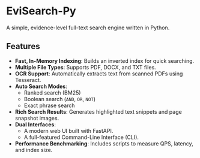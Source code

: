 ﻿
# EviSearch-Py
A simple, evidence-level full-text search engine written in Python.

## Features
-   **Fast, In-Memory Indexing**: Builds an inverted index for quick searching.
-   **Multiple File Types**: Supports PDF, DOCX, and TXT files.
-   **OCR Support**: Automatically extracts text from scanned PDFs using Tesseract.
-   **Auto Search Modes**:
    -   Ranked search (BM25)
    -   Boolean search (`AND`, `OR`, `NOT`)
    -   Exact phrase search
-   **Rich Search Results**: Generates highlighted text snippets and page snapshot images.
-   **Dual Interfaces**:
    -   A modern web UI built with FastAPI.
    -   A full-featured Command-Line Interface (CLI).
-   **Performance Benchmarking**: Includes scripts to measure QPS, latency, and index size.
